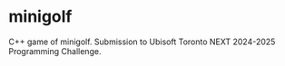 # minigolf
C++ game of minigolf. Submission to Ubisoft Toronto NEXT 2024-2025 Programming Challenge.
